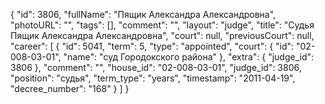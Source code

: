 {
    "id": 3806,
    "fullName": "Пящик Александра Александровна",
    "photoURL": "",
    "tags": [],
    "comment": "",
    "layout": "judge",
    "title": "Судья Пящик Александра Александровна",
    "court": null,
    "previousCourt": null,
    "career": [
        {
            "id": 5041,
            "term": 5,
            "type": "appointed",
            "court": {
                "id": "02-008-03-01",
                "name": "суд Городокского района"
            },
            "extra": {
                "judge_id": 3806
            },
            "comment": "",
            "house_id": "02-008-03-01",
            "judge_id": 3806,
            "position": "судья",
            "term_type": "years",
            "timestamp": "2011-04-19",
            "decree_number": "168"
        }
    ]
}
